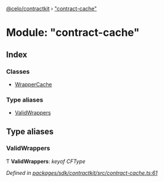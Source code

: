 [@celo/contractkit](../README.md) › ["contract-cache"](_contract_cache_.md)

# Module: "contract-cache"

## Index

### Classes

* [WrapperCache](../classes/_contract_cache_.wrappercache.md)

### Type aliases

* [ValidWrappers](_contract_cache_.md#validwrappers)

## Type aliases

###  ValidWrappers

Ƭ **ValidWrappers**: *keyof CFType*

*Defined in [packages/sdk/contractkit/src/contract-cache.ts:61](https://github.com/celo-org/celo-monorepo/blob/master/packages/sdk/contractkit/src/contract-cache.ts#L61)*
